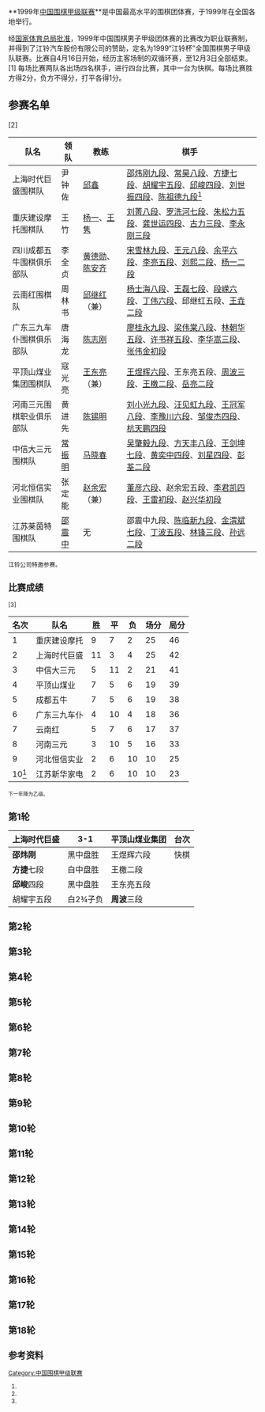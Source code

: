 **1999年[中国围棋甲级联赛](../Page/中国围棋甲级联赛.md "wikilink")**是中国最高水平的围棋团体赛，于1999年在全国各地举行。

经[国家体育总局批准](../Page/国家体育总局.md "wikilink")，1999年中国围棋男子甲级团体赛的比赛改为职业联赛制，并得到了江铃汽车股份有限公司的赞助，定名为1999“江铃杯”全国围棋男子甲级队联赛。比赛自4月16日开始，经历主客场制的双循环赛，至12月3日全部结束。\[1\]
每场比赛两队各出场四名棋手，进行四台比赛，其中一台为快棋。每场比赛胜方得2分，负方不得分，打平各得1分。

## 参赛名单

\[2\]

| 队名           | 领队                                                  | 教练                                                                                                                    | 棋手                                                                                                                                                                                                                                                                                                                                                                    |
| ------------ | --------------------------------------------------- | --------------------------------------------------------------------------------------------------------------------- | --------------------------------------------------------------------------------------------------------------------------------------------------------------------------------------------------------------------------------------------------------------------------------------------------------------------------------------------------------------------- |
| 上海时代巨盛围棋队    | 尹钟佐                                                 | [邱鑫](https://zh.wikipedia.org/wiki/邱鑫 "wikilink")                                                                     | [邵炜刚九段](https://zh.wikipedia.org/wiki/邵炜刚 "wikilink")、[常昊八段](../Page/常昊.md "wikilink")、[方捷七段](https://zh.wikipedia.org/wiki/方捷 "wikilink")、[胡耀宇五段](../Page/胡耀宇.md "wikilink")、[邱峻四段](../Page/邱峻.md "wikilink")、[刘世振四段](https://zh.wikipedia.org/wiki/刘世振 "wikilink")、[陈祖德九段](../Page/陈祖德.md "wikilink")[<sup>1</sup>](https://zh.wikipedia.org/wiki/#fn_1 "wikilink") |
| 重庆建设摩托围棋队    | 王竹                                                  | [杨一](https://zh.wikipedia.org/wiki/杨一_\(围棋教练\) "wikilink")、[王隽](https://zh.wikipedia.org/wiki/王隽_\(围棋棋手\) "wikilink") | [刘菁八段](https://zh.wikipedia.org/wiki/刘菁 "wikilink")、[罗洗河七段](../Page/罗洗河.md "wikilink")、[朱松力五段](../Page/朱松力.md "wikilink")、[龚世运四段](https://zh.wikipedia.org/wiki/龚世运 "wikilink")、[古力三段](../Page/古力.md "wikilink")、[李永刚三段](https://zh.wikipedia.org/wiki/李永刚_\(围棋棋手\) "wikilink")                                                                                       |
| 四川成都五牛围棋俱乐部队 | 李全贞                                                 | [黄德勋](https://zh.wikipedia.org/wiki/黄德勋 "wikilink")、[陈安齐](https://zh.wikipedia.org/wiki/陈安齐 "wikilink")               | [宋雪林九段](../Page/宋雪林.md "wikilink")、[王元八段](https://zh.wikipedia.org/wiki/王元_\(围棋\) "wikilink")、[余平六段](https://zh.wikipedia.org/wiki/余平 "wikilink")、[李亮五段](https://zh.wikipedia.org/wiki/李亮_\(围棋棋手\) "wikilink")、[刘熙二段](https://zh.wikipedia.org/wiki/刘熙_\(围棋棋手\) "wikilink")、[杨一二段](../Page/杨一_\(1984年出生\).md "wikilink")                                              |
| 云南红围棋队       | 周林书                                                 | [邱继红](https://zh.wikipedia.org/wiki/邱继红 "wikilink")（兼）                                                                | [杨士海八段](https://zh.wikipedia.org/wiki/杨士海 "wikilink")、[王磊七段](https://zh.wikipedia.org/wiki/王磊_\(围棋\) "wikilink")、[段嵘六段](https://zh.wikipedia.org/wiki/段嵘 "wikilink")、[丁伟六段](https://zh.wikipedia.org/wiki/丁伟_\(围棋棋手\) "wikilink")、邱继红五段、[王垚二段](../Page/王垚.md "wikilink")                                                                                              |
| 广东三九车仆围棋俱乐部队 | 唐海龙                                                 | [陈志刚](https://zh.wikipedia.org/wiki/陈志刚 "wikilink")                                                                   | [廖桂永九段](../Page/廖桂永.md "wikilink")、[梁伟棠八段](https://zh.wikipedia.org/wiki/梁伟棠 "wikilink")、[林朝华五段](https://zh.wikipedia.org/wiki/林朝华 "wikilink")、[许书祥五段](https://zh.wikipedia.org/wiki/许书祥 "wikilink")、[李华嵩三段](https://zh.wikipedia.org/wiki/李华嵩 "wikilink")、[张伟金初段](https://zh.wikipedia.org/wiki/张伟金 "wikilink")                                                      |
| 平顶山煤业集团围棋队   | 寇光亮                                                 | [王东亮](https://zh.wikipedia.org/wiki/王东亮 "wikilink")（兼）                                                                | [王煜辉六段](https://zh.wikipedia.org/wiki/王煜辉 "wikilink")、王东亮五段、[周波三段](https://zh.wikipedia.org/wiki/周波_\(围棋棋手\) "wikilink")、[王檄二段](../Page/王檄.md "wikilink")、[岳亮二段](https://zh.wikipedia.org/wiki/岳亮 "wikilink")                                                                                                                                                         |
| 河南三元围棋职业俱乐部队 | 黄进先                                                 | [陈锡明](https://zh.wikipedia.org/wiki/陈锡明 "wikilink")                                                                   | [刘小光九段](https://zh.wikipedia.org/wiki/刘小光 "wikilink")、[汪见虹九段](https://zh.wikipedia.org/wiki/汪见虹 "wikilink")、[王冠军八段](https://zh.wikipedia.org/wiki/王冠军 "wikilink")、[李豫川六段](https://zh.wikipedia.org/wiki/李豫川 "wikilink")、[邹俊杰四段](https://zh.wikipedia.org/wiki/邹俊杰 "wikilink")、[杭天鹏四段](https://zh.wikipedia.org/wiki/杭天鹏 "wikilink")                                   |
| 中信大三元围棋队     | [常振明](../Page/常振明.md "wikilink")                    | [马晓春](../Page/马晓春.md "wikilink")                                                                                      | [吴肇毅九段](../Page/吴肇毅.md "wikilink")、[方天丰八段](../Page/方天丰.md "wikilink")、[王剑坤七段](https://zh.wikipedia.org/wiki/王剑坤 "wikilink")、[黄奕中四段](https://zh.wikipedia.org/wiki/黄奕中 "wikilink")、[刘星四段](https://zh.wikipedia.org/wiki/刘星_\(围棋棋手\) "wikilink")、[彭荃二段](../Page/彭荃.md "wikilink")                                                                                       |
| 河北恒信实业围棋队    | 张定能                                                 | [赵余宏](https://zh.wikipedia.org/wiki/赵余宏 "wikilink")（兼）                                                                | [董彦六段](https://zh.wikipedia.org/wiki/董彦 "wikilink")、赵余宏五段、[李君凯四段](https://zh.wikipedia.org/wiki/李君凯 "wikilink")、[王雷初段](https://zh.wikipedia.org/wiki/王雷_\(围棋\) "wikilink")、[赵兴华初段](https://zh.wikipedia.org/wiki/赵兴华 "wikilink")                                                                                                                                      |
| 江苏莱茵特围棋队     | [邵震中](https://zh.wikipedia.org/wiki/邵震中 "wikilink") | 无                                                                                                                     | 邵震中九段、[陈临新九段](https://zh.wikipedia.org/wiki/陈临新 "wikilink")、[金渭斌七段](https://zh.wikipedia.org/wiki/金渭斌 "wikilink")、[丁波五段](https://zh.wikipedia.org/wiki/丁波 "wikilink")、[林锋三段](https://zh.wikipedia.org/wiki/林锋 "wikilink")、[孙远二段](https://zh.wikipedia.org/wiki/孙远 "wikilink")                                                                                         |

<span style="font-size:85%">

江铃公司特邀参赛。

## 比赛成绩

\[3\]

| 名次                                                               | 队名     | 胜  | 平  | 负  | 场分 | 局分 |
| ---------------------------------------------------------------- | ------ | -- | -- | -- | -- | -- |
| 1                                                                | 重庆建设摩托 | 9  | 7  | 2  | 25 | 46 |
| 2                                                                | 上海时代巨盛 | 11 | 3  | 4  | 25 | 42 |
| 3                                                                | 中信大三元  | 5  | 11 | 2  | 21 | 41 |
| 4                                                                | 平顶山煤业  | 7  | 5  | 6  | 19 | 39 |
| 5                                                                | 成都五牛   | 7  | 5  | 6  | 19 | 38 |
| 6                                                                | 广东三九车仆 | 4  | 10 | 4  | 18 | 36 |
| 7                                                                | 云南红    | 5  | 7  | 6  | 17 | 37 |
| 8                                                                | 河南三元   | 3  | 10 | 5  | 16 | 33 |
| 9                                                                | 河北恒信实业 | 2  | 6  | 10 | 10 | 25 |
| 10[<sup>1</sup>](https://zh.wikipedia.org/wiki/#fn_1 "wikilink") | 江苏新华家电 | 2  | 6  | 10 | 10 | 23 |

<span style="font-size:85%">  下一年降为乙级。

## 第1轮

| 上海时代巨盛   | 3-1   | 平顶山煤业集团  | 台次 |
| -------- | ----- | -------- | -- |
| **邵炜刚**  | 黑中盘胜  | 王煜辉六段    | 快棋 |
| **方捷**七段 | 白中盘胜  | 王檄二段     |    |
| **邱峻**四段 | 黑中盘胜  | 王东亮五段    |    |
| 胡耀宇五段    | 白2¾子负 | **周波**三段 |    |

## 第2轮

## 第3轮

## 第4轮

## 第5轮

## 第6轮

## 第7轮

## 第8轮

## 第9轮

## 第10轮

## 第11轮

## 第12轮

## 第13轮

## 第14轮

## 第15轮

## 第16轮

## 第17轮

## 第18轮

## 参考资料

[Category:中国围棋甲级联赛](https://zh.wikipedia.org/wiki/Category:中国围棋甲级联赛 "wikilink")

1.
2.
3.